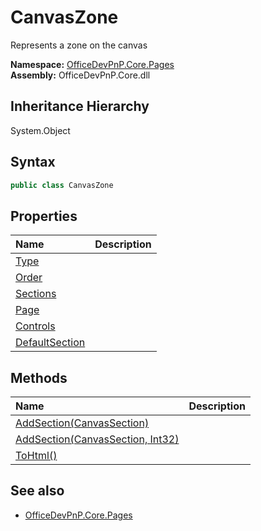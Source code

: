 # CanvasZone
Represents a zone on the canvas  

**Namespace:** [OfficeDevPnP.Core.Pages](OfficeDevPnP.Core.Pages.md)  
**Assembly:** OfficeDevPnP.Core.dll  
## Inheritance Hierarchy
System.Object  
## Syntax
```C#
public class CanvasZone
```
## Properties
|**Name**|**Description**|
|:-----|:-----|
| [Type](OfficeDevPnP.Core.Pages.CanvasZone.Type.md) | 
| [Order](OfficeDevPnP.Core.Pages.CanvasZone.Order.md) | 
| [Sections](OfficeDevPnP.Core.Pages.CanvasZone.Sections.md) | 
| [Page](OfficeDevPnP.Core.Pages.CanvasZone.Page.md) | 
| [Controls](OfficeDevPnP.Core.Pages.CanvasZone.Controls.md) | 
| [DefaultSection](OfficeDevPnP.Core.Pages.CanvasZone.DefaultSection.md) | 
## Methods
|**Name**|**Description**|
|:-----|:-----|
| [AddSection(CanvasSection)](OfficeDevPnP.Core.Pages.CanvasZone.57197c24.md) | 
| [AddSection(CanvasSection, Int32)](OfficeDevPnP.Core.Pages.CanvasZone.98a27e52.md) | 
| [ToHtml()](OfficeDevPnP.Core.Pages.CanvasZone.7c2b006f.md) | 
## See also
- [OfficeDevPnP.Core.Pages](OfficeDevPnP.Core.Pages.md)

